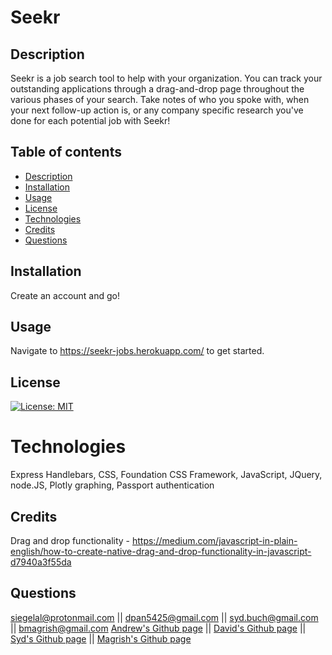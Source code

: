 # Seekr

## Description

Seekr is a job search tool to help with your organization. You can track your outstanding applications through a drag-and-drop page throughout the various phases of your search. Take notes of who you spoke with, when your next follow-up action is, or any company specific research you've done for each potential job with Seekr!

## Table of contents

- [Description](#Description)
- [Installation](#Installation)
- [Usage](#Usage)
- [License](#License)
- [Technologies](#Technologies)
- [Credits](#Credits)
- [Questions](#Questions)

## Installation

Create an account and go!

## Usage

Navigate to https://seekr-jobs.herokuapp.com/ to get started.

## License

[![License: MIT](https://img.shields.io/badge/License-MIT-yellow.svg)](https://opensource.org/licenses/MIT)

# Technologies

Express Handlebars, CSS, Foundation CSS Framework, JavaScript, JQuery, node.JS, Plotly graphing, Passport authentication

## Credits

Drag and drop functionality - https://medium.com/javascript-in-plain-english/how-to-create-native-drag-and-drop-functionality-in-javascript-d7940a3f55da

## Questions

siegelal@protonmail.com || dpan5425@gmail.com || syd.buch@gmail.com || bmagrish@gmail.com [Andrew's Github page](https://www.github.com/siegelal7) || [David's Github page](https://github.com/dpan-5) || [Syd's Github page](https://github.com/SBuchanan1) || [Magrish's Github page](https://github.com/Magrishb)
